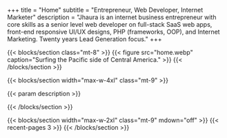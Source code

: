 +++
title = "Home"
subtitle = "Entrepreneur, Web Developer, Internet Marketer"
description = "Jhaura is an internet business entrepreneur with core skills as a senior level web developer on full-stack SaaS web apps, front-end responsive UI/UX designs, PHP (frameworks, OOP), and Internet Marketing. Twenty years Lead Generation focus."
+++

{{< blocks/section class="mt-8" >}}
{{< figure src="home.webp"  caption="Surfing the Pacific side of Central America." >}}
{{< /blocks/section >}}

{{< blocks/section width="max-w-4xl" class="mt-9" >}}
<p class="lead">{{< param description >}}</p>
{{< /blocks/section >}}

{{< blocks/section width="max-w-2xl" class="mt-9" mdown="off" >}}
{{< recent-pages 3 >}}
{{< /blocks/section >}}
